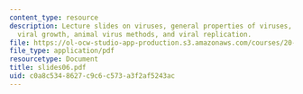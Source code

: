 ```yaml
---
content_type: resource
description: Lecture slides on viruses, general properties of viruses, viral structure,
  viral growth, animal virus methods, and viral replication.
file: https://ol-ocw-studio-app-production.s3.amazonaws.com/courses/20-106j-systems-microbiology-fall-2006/c0a8c5348627c9c6c573a3f2af5243ac_slides06.pdf
file_type: application/pdf
resourcetype: Document
title: slides06.pdf
uid: c0a8c534-8627-c9c6-c573-a3f2af5243ac
---
```

